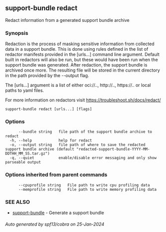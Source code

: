 ## support-bundle redact

Redact information from a generated support bundle archive

### Synopsis

Redaction is the process of masking sensitive information from collected data in a support bundle.
This is done using rules defined in the list of redactor manifests provided in the [urls...] command line
argument. Default built in redactors will also be run, but these would have been run when the support
bundle was generated. After redaction, the support bundle is archived once more. The resulting file will
be stored in the current directory in the path provided by the --output flag.

The [urls...] argument is a list of either oci://.., http://.., https://.. or local paths to yaml files.

For more information on redactors visit https://troubleshoot.sh/docs/redact/


```
support-bundle redact [urls...] [flags]
```

### Options

```
      --bundle string   file path of the support bundle archive to redact
  -h, --help            help for redact
  -o, --output string   file path of where to save the redacted support bundle archive (default "redacted-support-bundle-YYYY-MM-DDTHH_MM_SS.tar.gz")
  -q, --quiet           enable/disable error messaging and only show parseable output
```

### Options inherited from parent commands

```
      --cpuprofile string   File path to write cpu profiling data
      --memprofile string   File path to write memory profiling data
```

### SEE ALSO

* [support-bundle](support-bundle.md)	 - Generate a support bundle

###### Auto generated by spf13/cobra on 25-Jan-2024
